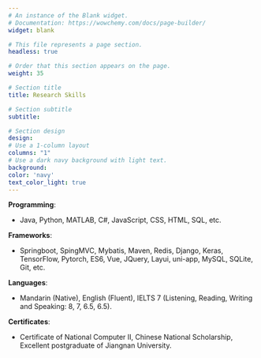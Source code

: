 ```yaml
---
# An instance of the Blank widget.
# Documentation: https://wowchemy.com/docs/page-builder/
widget: blank

# This file represents a page section.
headless: true

# Order that this section appears on the page.
weight: 35

# Section title
title: Research Skills

# Section subtitle
subtitle:

# Section design
design:
# Use a 1-column layout
columns: "1"
# Use a dark navy background with light text.
background:
color: 'navy'
text_color_light: true
---
```


**Programming**: 
  * Java, Python, MATLAB, C#, JavaScript, CSS, HTML, SQL, etc.

**Frameworks**: 
  * Springboot, SpingMVC, Mybatis, Maven, Redis, Django, Keras, TensorFlow, Pytorch, ES6, Vue, JQuery, Layui, uni-app, MySQL, SQLite, Git, etc.

**Languages**: 
  * Mandarin (Native), English (Fluent), IELTS 7 (Listening, Reading, Writing and Speaking: 8, 7, 6.5, 6.5).

**Certificates**: 
  * Certificate of National Computer II, Chinese National Scholarship, Excellent postgraduate of Jiangnan University.
